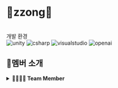 # 🐶zzong🐶
<br>개발 환경</br>
<img alt="unity" src ="https://img.shields.io/badge/unity-412991.svg?&style=for-the-badge&logo=unity&logoColor=white"/>
<img alt="csharp" src ="https://img.shields.io/badge/csharp-512BD4.svg?&style=for-the-badge&logo=csharp&logoColor=white"/>
<img alt="visualstudio" src ="https://img.shields.io/badge/visualstudio-5C2D91.svg?&style=for-the-badge&logo=visualstudio&logoColor=white"/>
<img alt="openai" src ="https://img.shields.io/badge/openaio-412991.svg?&style=for-the-badge&logo=openai&logoColor=white"/>
## 🎤멤버 소개

<details>
<summary> <b>👨‍👨‍👧‍👦 Team Member</b></summary><br>
  
</br>
<table>
  <tr>
    <td align="center">
      <a href="https://github.com/99narii">
        <img src="https://github.com/99narii.png" width="150px;" alt="나희"/>
        <br />
        <sub><b> 👑김나희 </b><br>🙋‍♂️ 팀장,기획,관리자</sub>
      </a>
    </td>
    
<table>
  <tr>
    <td align="center">
      <a href="https://github.com/pch229">
        <img src="https://github.com/pch229.png" width="150px;" alt="찬혁"/>
        <br />
        <sub><b> 박찬혁 </b><br>🙋‍♂️ 인벤토리,카메라,유저움직임 담당</sub>
      </a>
    </td>
    
<table>
  <tr>
    <td align="center">
      <a href="https://github.com/seohyunisthebest">
        <img src="https://github.com/seohyunisthebest.png" width="150px;" alt="서현"/>
        <br />
        <sub><b> 이서현 </b><br>🙋‍♂️ 미니게임 개발, 영상편집, 기획, 스토리, 퀘스트 담당</sub>
      </a>
    </td>
    
<table>
  <tr>
    <td align="center">
      <a href="https://github.com/chl9430">
        <img src="https://github.com/chl9430.png" width="150px;" alt="정훈"/>
        <br />
        <sub><b> 최정훈 </b><br>🙋‍♂️ 인벤토리,카메라,유저움직임,싱글톤 담당</sub>
      </a>
    </td>
    
<table>
  <tr>
    <td align="center">
      <a href="https://github.com/YuliusCS">
        <img src="https://github.com/YuliusCS.png" width="150px;" alt="하율"/>
        <br />
        <sub><b> 하율 </b><br>🙋‍♂️ 기획, 스토리, BM, 퀘스트, 발표자</sub>
      </a>
    </td>

